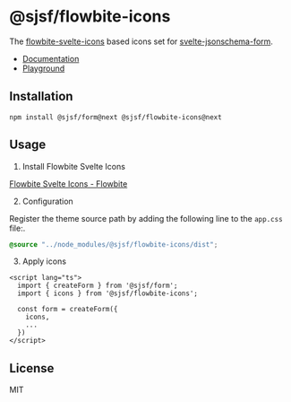 # @sjsf/flowbite-icons

The [flowbite-svelte-icons](https://github.com/themesberg/flowbite-svelte-icons) based icons set for [svelte-jsonschema-form](https://github.com/x0k/svelte-jsonschema-form).

- [Documentation](https://x0k.github.io/svelte-jsonschema-form/v2/guides/labels-and-icons/#usage)
- [Playground](https://x0k.github.io/svelte-jsonschema-form/playground2/)

## Installation

```shell
npm install @sjsf/form@next @sjsf/flowbite-icons@next
```

## Usage

1. Install Flowbite Svelte Icons

[Flowbite Svelte Icons - Flowbite](https://flowbite-svelte.com/icons/quickstart)

2. Configuration

Register the theme source path by adding the following line to the `app.css` file:.

```css
@source "../node_modules/@sjsf/flowbite-icons/dist";
```

3. Apply icons

```svelte
<script lang="ts">
  import { createForm } from '@sjsf/form';
  import { icons } from '@sjsf/flowbite-icons';

  const form = createForm({
    icons,
    ...
  })
</script>
```

## License

MIT

